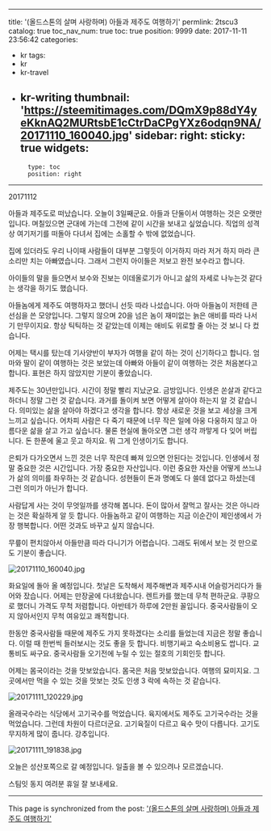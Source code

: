 
---
title: '(올드스톤의 살며 사랑하며) 아들과 제주도 여행하기'
permlink: 2tscu3
catalog: true
toc_nav_num: true
toc: true
position: 9999
date: 2017-11-11 23:56:42
categories:
- kr
tags:
- kr
- kr-travel
- kr-writing
thumbnail: 'https://steemitimages.com/DQmX9p88dY4yeKknAQ2MURtsbE1cCtrDaCPgYXz6odqn9NA/20171110_160040.jpg'
sidebar:
    right:
        sticky: true
widgets:
    -
        type: toc
        position: right
---


20171112

아들과 제주도로 떠났습니다. 오늘이 3일째군요. 아들과 단둘이서 여행하는 것은 오랫만입니다. 며칠있으면 군대에 가는데 그전에 같이 시간을 보내고 싶었습니다. 직업의 성격상 여기저기를 떠돌아 다녀서 집에는 소홀할 수 밖에 없었습니다. 

집에 있더라도 우리 나이때 사람들이 대부분 그렇듯이 이거하지 마라 저거 하지 마라 큰소리만 치는 아빠였습니다. 그래서 그런지 아이들은 저보고 완전 보수라고 합니다. 

아이들의 말을 들으면서 보수와 진보는 이데올로기가 아니고 삶의 자세로 나누는것 같다는 생각을 하기도 했습니다. 

아들놈에게 제주도 여행하자고 했더니 선듯 따라 나섰습니다. 아마 아들놈이 저한테 큰 선심을 쓴 모양입니다. 그렇지 않으며 20을 넘은 놈이 재미없는 늙은 애비를 따라 나서기 만무이지요.
항상 틱틱하는 것 같았는데 이제는 애비도 위로할 줄 아는 것 보니 다 컸습니다. 

어제는 택시를 탔는데 기사양반이 부자가 여행을 같이 하는 것이 신기하다고 합니다. 
엄마와 딸이 같이 여행하는 것은 보았는데 아빠와 아들이 같이 여행하는 것은 처음본다고 합니다. 표현은 하지 않았지만 기분이 좋았습니다. 

제주도는 30년만입니다. 시간이 정말 빨리 지났군요. 금방입니다. 인생은 쏜살과 같다고 하더니 정말 그런 것 같습니다. 과거를 돌이켜 보면 어떻게 살아야 하는지 알 것 같습니다. 의미있는 삶을 살아야 하겠다고 생각을 합니다. 항상 새로운 것을 보고 세상을 크게 느끼고 싶습니다. 어차피 사람은 다 죽기 때문에 너무 작은 일에 아웅 다웅하지 않고 아름다운 삶을 살고 가고 싶습니다. 물론 현실에 돌아오면 그런 생각 까맣게 다 잊어 버립니다. 돈 한푼에 울고 웃고 하지요. 뭐 그게 인생이기도 합니다.

은퇴가 다가오면서 느낀 것은 너무 작은데 빠져 있으면 안된다는 것입니다. 인생에서 정말 중요한 것은 시간입니다. 가장 중요한 자산입니다. 이런 중요한 자산을 어떻게 쓰느냐가 삶의 의미를 좌우하는 것 같습니다. 성현들이 돈과 명예도 다 쓸데 없다고 하셨는데 그런 의미가 아닌가 합니다. 

사람답게 사는 것이 무엇일까를  생각해 봅니다. 돈이 많아서 잘먹고 잘사는 것은 아니라는 것은 확실하게 알 듯 합니다. 아들놈하고 같이 여행하는 지금 이순간이 제인생에서 가장 행복합니다. 어떤 것과도 바꾸고 싶지 않습니다. 

무릎이 편치않아서 아들만큼 따라 다니기가 어렵습니다. 그래도 뒤에서 보는 것 만으로도 기분이 좋습니다. 

![20171110_160040.jpg](https://steemitimages.com/DQmX9p88dY4yeKknAQ2MURtsbE1cCtrDaCPgYXz6odqn9NA/20171110_160040.jpg)

화요일에 돌아 올 예정입니다. 첫날은 도착해서 제주해변과 제주시내 어슬렁거리다가 들어와 잤습니다. 어제는 만장굴에 다녀왔습니다. 렌트카를 했는데 무척 편하군요. 쿠팡으로 했더니 가격도 무척 저렴합니다. 아반테가 하루에 2만원 꼴입니다. 중국사람들이 오지 않아서인지 무척 여유있고 쾌적합니다.

한동안 중국사람들 때문에 제주도 가지 못하겠다는 소리를 들었는데 지금은 정말 좋습니다. 이럴 때 한번씩 들러보시는 것도 좋을 듯 합니다. 비행기싸고 숙소비용도 쌉니다. 교통비도 싸구요. 중국사람들 오기전에 누릴 수 있는 절호의 기회인듯 합니다.

어제는 몸국이라는 것을 맛보았습니다. 몸국은 처음 맛보았습니다. 여행의 묘미지요. 그곳에서만 먹을 수 있는 것을 맛보는 것도 인생 3 락에 속하는 것 같습니다.  

![20171111_120229.jpg](https://steemitimages.com/DQmU7Av2TRBAvUQdrjoouhpy2dtfbvf3ppsTTNLN4TA4sw1/20171111_120229.jpg)

올래국수라는 식당에서 고기국수를 먹었습니다. 육지에서도 제주도 고기국수라는 것을 먹었습니다. 그런데 차원이 다르더군요. 고기육질이 다르고 육수 맛이 다릅니다. 고기도 무지하게 많이 줍니다. 강추입니다.

![20171111_191838.jpg](https://steemitimages.com/DQmUxdA8T39WyxqiGv7hS2neQXsUAps4kHQiEBXXKBHTCC8/20171111_191838.jpg)

오늘은 성산포쪽으로 갈 예정입니다. 일출을 볼 수 있으려나 모르겠습니다. 

스팀잇 동지 여려분 휴일 잘 보내세요.

- - -

This page is synchronized from the post: ['(올드스톤의 살며 사랑하며) 아들과 제주도 여행하기'](https://steemit.com/@oldstone/2tscu3)
